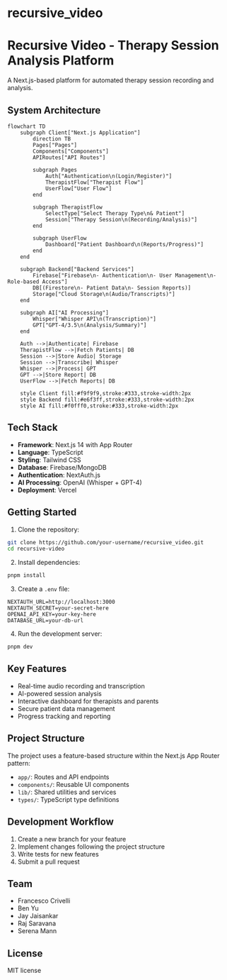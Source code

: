 # recursive_video

# Recursive Video - Therapy Session Analysis Platform

A Next.js-based platform for automated therapy session recording and analysis.

## System Architecture

```mermaid
flowchart TD
    subgraph Client["Next.js Application"]
        direction TB
        Pages["Pages"]
        Components["Components"]
        APIRoutes["API Routes"]
        
        subgraph Pages
            Auth["Authentication\n(Login/Register)"]
            TherapistFlow["Therapist Flow"]
            UserFlow["User Flow"]
        end
        
        subgraph TherapistFlow
            SelectType["Select Therapy Type\n& Patient"]
            Session["Therapy Session\n(Recording/Analysis)"]
        end
        
        subgraph UserFlow
            Dashboard["Patient Dashboard\n(Reports/Progress)"]
        end
    end

    subgraph Backend["Backend Services"]
        Firebase["Firebase\n- Authentication\n- User Management\n- Role-based Access"]
        DB[(Firestore\n- Patient Data\n- Session Reports)]
        Storage["Cloud Storage\n(Audio/Transcripts)"]
    end

    subgraph AI["AI Processing"]
        Whisper["Whisper API\n(Transcription)"]
        GPT["GPT-4/3.5\n(Analysis/Summary)"]
    end

    Auth -->|Authenticate| Firebase
    TherapistFlow -->|Fetch Patients| DB
    Session -->|Store Audio| Storage
    Session -->|Transcribe| Whisper
    Whisper -->|Process| GPT
    GPT -->|Store Report| DB
    UserFlow -->|Fetch Reports| DB
    
    style Client fill:#f9f9f9,stroke:#333,stroke-width:2px
    style Backend fill:#e6f3ff,stroke:#333,stroke-width:2px
    style AI fill:#f0fff0,stroke:#333,stroke-width:2px
```

## Tech Stack

- **Framework**: Next.js 14 with App Router
- **Language**: TypeScript
- **Styling**: Tailwind CSS
- **Database**: Firebase/MongoDB
- **Authentication**: NextAuth.js
- **AI Processing**: OpenAI (Whisper + GPT-4)
- **Deployment**: Vercel

## Getting Started

1. Clone the repository:
```bash
git clone https://github.com/your-username/recursive_video.git
cd recursive-video
```

2. Install dependencies:
```bash
pnpm install
```

3. Create a `.env` file:
```env
NEXTAUTH_URL=http://localhost:3000
NEXTAUTH_SECRET=your-secret-here
OPENAI_API_KEY=your-key-here
DATABASE_URL=your-db-url
```

4. Run the development server:
```bash
pnpm dev
```

## Key Features

- Real-time audio recording and transcription
- AI-powered session analysis
- Interactive dashboard for therapists and parents
- Secure patient data management
- Progress tracking and reporting

## Project Structure

The project uses a feature-based structure within the Next.js App Router pattern:

- `app/`: Routes and API endpoints
- `components/`: Reusable UI components
- `lib/`: Shared utilities and services
- `types/`: TypeScript type definitions

## Development Workflow

1. Create a new branch for your feature
2. Implement changes following the project structure
3. Write tests for new features
4. Submit a pull request







## Team

- Francesco Crivelli
- Ben Yu
- Jay Jaisankar
- Raj Saravana
- Serena Mann

## License

MIT license
